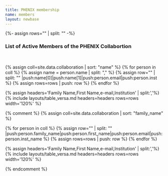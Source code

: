 ```yaml
---
title: PHENIX membership
name: members
layout: newbase
---
```


{%- assign rows="" | split: "" -%}

### List of Active Members of the PHENIX Collabortion
<br/>

{% assign coll=site.data.collaboration | sort: "name" %}
{% for person in coll %}
{% assign name = person.name | split: "," %}
{% assign row="" | split: "" |push:name[0]|push:name[1]|push:person.email|push:person.inst %}
{% assign rows=rows | push: row %}
{% endfor %}

{% assign headers='Family Name,First Name,e-mail,Institution' | split:','%}
{% include layouts/table_versa.md headers=headers rows=rows width='120%' %}




{% comment %}
{% assign coll=site.data.collaboration | sort: "family_name" %}

{% for person in coll %}
{% assign row="" | split: "" |push:person.family_name|push:person.first_name|push:person.email|push:person.inst_name %}
{% assign rows=rows | push: row %}
{% endfor %}

{% assign headers='Family Name,First Name,e-mail,Institution' | split:','%}
{% include layouts/table_versa.md headers=headers rows=rows width='120%' %}

{% endcomment %}

